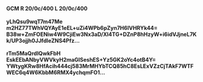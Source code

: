 #### GCM R 20/0c/400 L 20/0c/400
**yLhQsu9wqT7m47Me**<br/>**m2HZ77TWhVQYAyE1eEL+uZi4WPb6pZyn7H6lVHRYk44=**<br/>**B38w+ZmFOENiw4W9CjiEw3Nx3aD/Xl4TG+DZnP8hHzyW+i6idVJjneL7Kk/UP3ojjh0JJfdIeZNS4Pfz...**<br/><br/>
**rTm5MaQrdIQwkFbH**<br/>**EskEEbANbyVWVkyH2maGISeshES+Yz5GK2oYc4otB4Y=**<br/>**YWtygKRw8HfAcih444cj583MrMHYbTCQ85hC8EsLExVZzCjTAkF7WTFWEC6q4W6KbbM6RMX4ychqmFO1...**